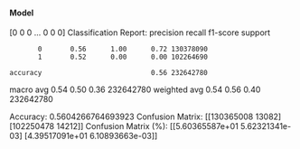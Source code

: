 #### Model
[0 0 0 ... 0 0 0]
Classification Report:
              precision    recall  f1-score   support

           0       0.56      1.00      0.72 130378090
           1       0.52      0.00      0.00 102264690

    accuracy                           0.56 232642780
   macro avg       0.54      0.50      0.36 232642780
weighted avg       0.54      0.56      0.40 232642780

Accuracy: 0.5604266764693923
Confusion Matrix:
[[130365008     13082]
 [102250478     14212]]
Confusion Matrix (%):
[[5.60365587e+01 5.62321341e-03]
 [4.39517091e+01 6.10893663e-03]]
